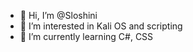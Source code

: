 - 👋 Hi, I’m @Sloshini
- 👀 I’m interested in Kali OS and scripting
- 🌱 I’m currently learning C#, CSS
